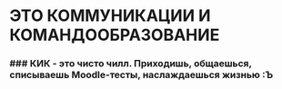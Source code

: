 # ЭТО КОММУНИКАЦИИ И КОМАНДООБРАЗОВАНИЕ

### ### КИК - это чисто чилл. Приходишь, общаешься, списываешь Moodle-тесты, наслаждаешься жизнью :Ъ 